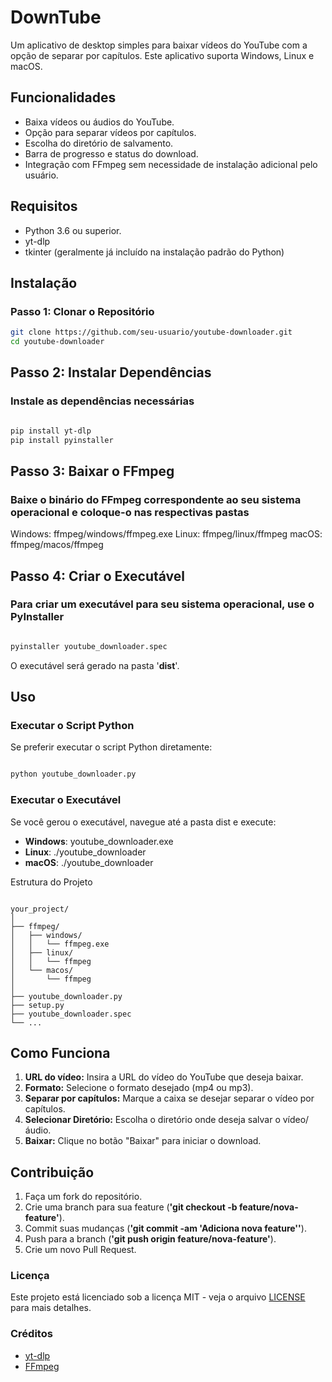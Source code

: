# DownTube

Um aplicativo de desktop simples para baixar vídeos do YouTube com a opção de separar por capítulos. Este aplicativo suporta Windows, Linux e macOS.

## Funcionalidades

- Baixa vídeos ou áudios do YouTube.
- Opção para separar vídeos por capítulos.
- Escolha do diretório de salvamento.
- Barra de progresso e status do download.
- Integração com FFmpeg sem necessidade de instalação adicional pelo usuário.

## Requisitos

- Python 3.6 ou superior.
- yt-dlp
- tkinter (geralmente já incluído na instalação padrão do Python)

## Instalação

### Passo 1: Clonar o Repositório

```sh
git clone https://github.com/seu-usuario/youtube-downloader.git
cd youtube-downloader

```

## Passo 2: Instalar Dependências

### Instale as dependências necessárias

```sh

pip install yt-dlp
pip install pyinstaller

```

## Passo 3: Baixar o FFmpeg

### Baixe o binário do FFmpeg correspondente ao seu sistema operacional e coloque-o nas respectivas pastas

Windows: ffmpeg/windows/ffmpeg.exe
Linux: ffmpeg/linux/ffmpeg
macOS: ffmpeg/macos/ffmpeg

## Passo 4: Criar o Executável

### Para criar um executável para seu sistema operacional, use o PyInstaller

```sh

pyinstaller youtube_downloader.spec

```

O executável será gerado na pasta '**dist**'.

## Uso

### Executar o Script Python

Se preferir executar o script Python diretamente:

```sh

python youtube_downloader.py

```

### Executar o Executável

Se você gerou o executável, navegue até a pasta dist e execute:

- **Windows**: youtube_downloader.exe
- **Linux**: ./youtube_downloader
- **macOS**: ./youtube_downloader

Estrutura do Projeto

```arduino

your_project/
│
├── ffmpeg/
│   ├── windows/
│   │   └── ffmpeg.exe
│   ├── linux/
│   │   └── ffmpeg
│   └── macos/
│       └── ffmpeg
│
├── youtube_downloader.py
├── setup.py
├── youtube_downloader.spec
└── ...
```

## Como Funciona

1. **URL do vídeo:** Insira a URL do vídeo do YouTube que deseja baixar.
2. **Formato:** Selecione o formato desejado (mp4 ou mp3).
3. **Separar por capítulos:** Marque a caixa se desejar separar o vídeo por capítulos.
4. **Selecionar Diretório:** Escolha o diretório onde deseja salvar o vídeo/áudio.
5. **Baixar:** Clique no botão "Baixar" para iniciar o download.

## Contribuição

1. Faça um fork do repositório.
2. Crie uma branch para sua feature (**'git checkout -b feature/nova-feature'**).
3. Commit suas mudanças (**'git commit -am 'Adiciona nova feature''**).
4. Push para a branch (**'git push origin feature/nova-feature'**).
5. Crie um novo Pull Request.

### Licença

Este projeto está licenciado sob a licença MIT - veja o arquivo [LICENSE](https://github.com/di-ferreira/downtube/blob/master/LICENSE) para mais detalhes.

### Créditos

- [yt-dlp](https://github.com/yt-dlp/yt-dlp)
- [FFmpeg](https://ffmpeg.org/)

